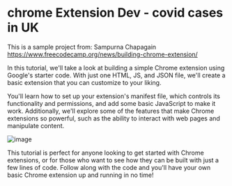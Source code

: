 # chrome Extension Dev - covid cases in UK

This is a sample project from: Sampurna Chapagain https://www.freecodecamp.org/news/building-chrome-extension/

In this tutorial, we'll take a look at building a simple Chrome extension using Google's starter code. With just one HTML, JS, and JSON file, we'll create a basic extension that you can customize to your liking. 

You'll learn how to set up your extension's manifest file, which controls its functionality and permissions, and add some basic JavaScript to make it work. Additionally, we'll explore some of the features that make Chrome extensions so powerful, such as the ability to interact with web pages and manipulate content. 

![image](https://user-images.githubusercontent.com/5538753/227111308-58b5a4f1-4ee8-458a-98e5-8e5e90c5e517.png)

This tutorial is perfect for anyone looking to get started with Chrome extensions, or for those who want to see how they can be built with just a few lines of code. Follow along with the code and you'll have your own basic Chrome extension up and running in no time!
